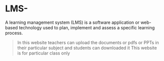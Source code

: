 # LMS-
A learning management system (LMS) is a software application or web-based technology used to plan, implement and assess a specific learning process.
>In this website teachers can upload the documents or pdfs or PPTs in their particular subject and students can downloaded it 
>This website is for particular class only
